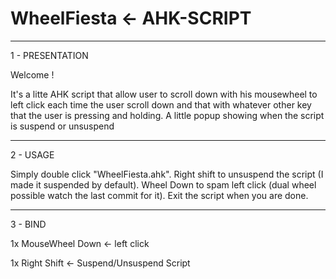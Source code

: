 # WheelFiesta <- AHK-SCRIPT 
------------------------------------------------------------------------------------------
1 - PRESENTATION


Welcome ! 

It's a litte AHK script that allow user to scroll down with his mousewheel to left click each time the user scroll down and that with whatever other key that the user is pressing and holding.
A little popup showing when the script is suspend or unsuspend


------------------------------------------------------------------------------------------
2 - USAGE


Simply double click "WheelFiesta.ahk".
Right shift to unsuspend the script (I made it suspended by default).
Wheel Down to spam left click (dual wheel possible watch the last commit for it).
Exit the script when you are done.



------------------------------------------------------------------------------------------
3 - BIND


1x MouseWheel Down <- left click 

1x Right Shift     <- Suspend/Unsuspend Script
